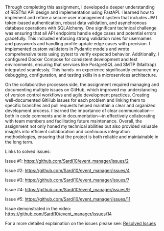 Through completing this assignment, I developed a deeper understanding of RESTful API design and implementation using FastAPI. I learned how to implement and refine a secure user management system that includes JWT token-based authentication, robust data validation, and asynchronous database operations with SQLAlchemy. One significant technical challenge was ensuring that all API endpoints handle edge cases and potential errors gracefully. This included enforcing strong validation rules for usernames and passwords and handling profile update edge cases with precision. I implemented custom validators in Pydantic models and wrote comprehensive tests using pytest to verify expected behavior. Additionally, I configured Docker Compose for consistent development and test environments, ensuring that services like PostgreSQL and SMTP (Mailtrap) integrated seamlessly. This hands-on experience significantly enhanced my debugging, configuration, and testing skills in a microservices architecture.

On the collaborative processes side, the assignment required managing and documenting multiple issues on GitHub, which improved my understanding of version control workflows and agile development practices. Creating well-documented GitHub issues for each problem and linking them to specific branches and pull requests helped maintain a clear and organized development process. I learned the importance of clear communication—both in code comments and in documentation—in effectively collaborating with team members and facilitating future maintenance. Overall, the assignment not only honed my technical abilities but also provided valuable insights into efficient collaboration and continuous integration methodologies, ensuring that the project is both reliable and maintainable in the long term.

Links to solved issues:

Issue #1: https://github.com/Sardi10/event_manager/issues/2

Issue #2: https://github.com/Sardi10/event_manager/issues/4

Issue #3: https://github.com/Sardi10/event_manager/issues/7

Issue #4: https://github.com/Sardi10/event_manager/issues/9

Issue #5: https://github.com/Sardi10/event_manager/issues/11

Issue demonstrated in the video: https://github.com/Sardi10/event_manager/issues/14

For a more detailed explaination on the issues please see:
[Resolved Issues](./issues-resolved.md)